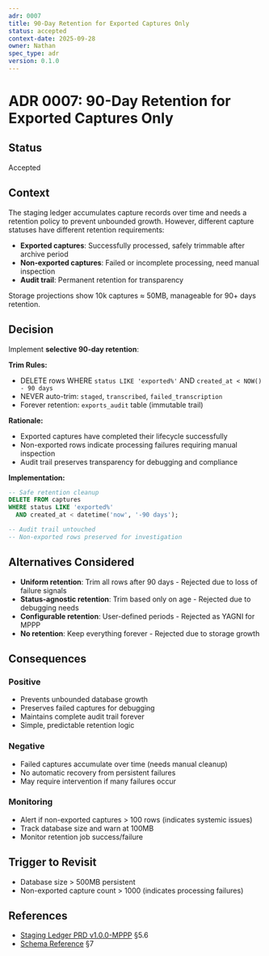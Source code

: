 ```yaml
---
adr: 0007
title: 90-Day Retention for Exported Captures Only
status: accepted
context-date: 2025-09-28
owner: Nathan
spec_type: adr
version: 0.1.0
---
```


# ADR 0007: 90-Day Retention for Exported Captures Only

## Status

Accepted

## Context
The staging ledger accumulates capture records over time and needs a retention policy to prevent unbounded growth. However, different capture statuses have different retention requirements:

- **Exported captures**: Successfully processed, safely trimmable after archive period
- **Non-exported captures**: Failed or incomplete processing, need manual inspection
- **Audit trail**: Permanent retention for transparency

Storage projections show 10k captures ≈ 50MB, manageable for 90+ days retention.

## Decision
Implement **selective 90-day retention**:

**Trim Rules:**
- DELETE rows WHERE `status LIKE 'exported%'` AND `created_at < NOW() - 90 days`
- NEVER auto-trim: `staged`, `transcribed`, `failed_transcription`
- Forever retention: `exports_audit` table (immutable trail)

**Rationale:**
- Exported captures have completed their lifecycle successfully
- Non-exported rows indicate processing failures requiring manual inspection
- Audit trail preserves transparency for debugging and compliance

**Implementation:**
```sql
-- Safe retention cleanup
DELETE FROM captures
WHERE status LIKE 'exported%'
  AND created_at < datetime('now', '-90 days');

-- Audit trail untouched
-- Non-exported rows preserved for investigation
```

## Alternatives Considered
- **Uniform retention**: Trim all rows after 90 days - Rejected due to loss of failure signals
- **Status-agnostic retention**: Trim based only on age - Rejected due to debugging needs
- **Configurable retention**: User-defined periods - Rejected as YAGNI for MPPP
- **No retention**: Keep everything forever - Rejected due to storage growth

## Consequences

### Positive
- Prevents unbounded database growth
- Preserves failed captures for debugging
- Maintains complete audit trail forever
- Simple, predictable retention logic

### Negative
- Failed captures accumulate over time (needs manual cleanup)
- No automatic recovery from persistent failures
- May require intervention if many failures occur

### Monitoring
- Alert if non-exported captures > 100 rows (indicates systemic issues)
- Track database size and warn at 100MB
- Monitor retention job success/failure

## Trigger to Revisit
- Database size > 500MB persistent
- Non-exported capture count > 1000 (indicates processing failures)

## References
- [Staging Ledger PRD v1.0.0-MPPP](../features/staging-ledger/prd-staging.md) §5.6
- [Schema Reference](../features/staging-ledger/schema-indexes.md) §7